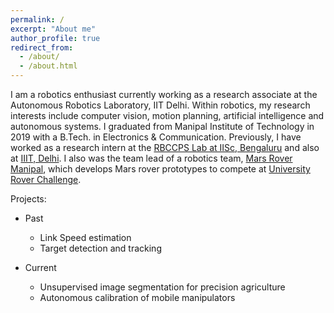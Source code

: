 ```yaml
---
permalink: /
excerpt: "About me"
author_profile: true
redirect_from: 
  - /about/
  - /about.html
---
```


I am a robotics enthusiast currently working as a research associate at the Autonomous Robotics Laboratory, IIT Delhi. Within robotics, my research interests include computer vision, motion planning, artificial intelligence and autonomous systems. I graduated from Manipal Institute of Technology in 2019 with a B.Tech. in Electronics & Communication. Previously, I have worked as a research intern at the [RBCCPS Lab at IISc, Bengaluru](https://cps.iisc.ac.in/) and also at [IIIT, Delhi](http://robotics.iiitd.edu.in/coral/). I also was the team lead of a robotics team, [Mars Rover Manipal](http://www.marsrovermanipal.com/), which develops Mars rover prototypes to compete at [University Rover Challenge](http://urc.marssociety.org/). 


Projects:

* Past
  - Link Speed estimation
  - Target detection and tracking

* Current
  - Unsupervised image segmentation for precision agriculture
  - Autonomous calibration of mobile manipulators


